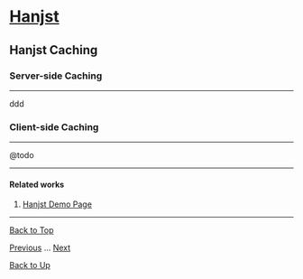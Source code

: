 # [Hanjst](/hanjst/index)
## Hanjst Caching
### Server-side Caching
---
ddd


### Client-side Caching
---
@todo

---

#### Related works

1. [Hanjst Demo Page](https://ufqi.com/dev/hanjst/)


---

[Back to Top](/hanjst/hanjst-cache)

[Previous](./data-in-resource) ... [Next](./)

[Back to Up](/hanjst/index)

<!--stackedit_data:
eyJoaXN0b3J5IjpbLTEyMDg1ODM1MDMsLTg5MjE5MzAyM119
-->